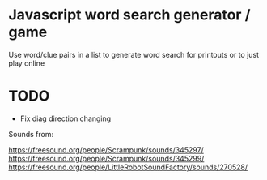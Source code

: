# Javascript word search generator / game

Use word/clue pairs in a list to generate word search for printouts or to just play online

# TODO

* Fix diag direction changing

Sounds from:

https://freesound.org/people/Scrampunk/sounds/345297/
https://freesound.org/people/Scrampunk/sounds/345299/
https://freesound.org/people/LittleRobotSoundFactory/sounds/270528/
